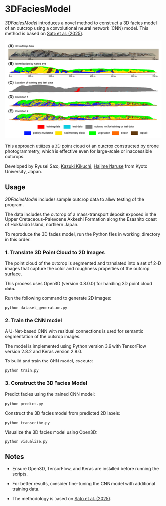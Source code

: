 # 3DFaciesModel

*3DFaciesModel* introduces a novel method to construct a 3D facies model of an outcrop using a convolutional neural network (CNN) model. This method is based on <a href="" target="_blank">Sato et al. (2025)</a>.

![](https://github.com/sugar-ryusei/3DFaciesModel/blob/main/figure/facies_models.png)

This approach utilizes a 3D point cloud of an outcrop constructed by drone photogrammetry, which is effective even for large-scale or inaccessible outcrops.

Developed by Ryusei Sato, <a href="https://researchmap.jp/k_kikuchi1020" target="_blank">Kazuki Kikuchi</a>, <a href=https://turbidite.secret.jp/>Hajime Naruse</a> from Kyoto University, Japan.


## Usage

*3DFaciesModel* includes sample outcrop data to allow testing of the program.

The data includes the outcrop of a mass-transport deposit exposed in the Upper Cretaceous–Paleocene Akkeshi Formation along the Esashito coast of Hokkaido Island, northern Japan.

To reproduce the 3D facies model, run the Python files in working_directory in this order.

### 1. Translate 3D Point Cloud to 2D Images
The point cloud of the outcrop is segmented and translated into a set of 2-D images that capture the color and roughness properties of the outcrop surface.

This process uses Open3D (version 0.8.0.0) for handling 3D point cloud data.

Run the following command to generate 2D images:

    python dataset_generation.py

### 2. Train the CNN model
A U-Net-based CNN with residual connections is used for semantic segmentation of the outcrop images.

The model is implemented using Python version 3.9 with TensorFlow version 2.8.2 and Keras version 2.8.0.

To build and train the CNN model, execute:

    python train.py

### 3. Construct the 3D Facies Model
Predict facies using the trained CNN model:

    python predict.py

Construct the 3D facies model from predicted 2D labels:

    python transcribe.py

Visualize the 3D facies model using Open3D:

    python visualize.py

## Notes

- Ensure Open3D, TensorFlow, and Keras are installed before running the scripts.

- For better results, consider fine-tuning the CNN model with additional training data.

- The methodology is based on <a href="" target="_blank">Sato et al. (2025)</a>.
